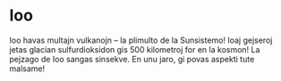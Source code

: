 # Ioo

Ioo havas multajn vulkanojn – la plimulto de la Sunsistemo! Ioaj gejseroj jetas
glacian sulfurdioksidon gis 500 kilometroj for en la kosmon! La pejzago de Ioo
sangas sinsekve. En unu jaro, gi povas aspekti tute malsame!
